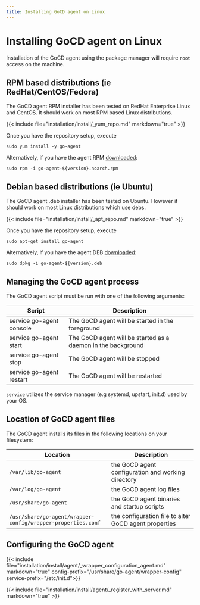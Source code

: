 ```yaml
---
title: Installing GoCD agent on Linux
---
```


# Installing GoCD agent on Linux

Installation of the GoCD agent using the package manager will require `root` access on the machine.

## RPM based distributions (ie RedHat/CentOS/Fedora)

The GoCD agent RPM installer has been tested on RedHat Enterprise Linux and CentOS. It should work on most RPM based Linux distributions.

{{< include file="installation/install/_yum_repo.md" markdown="true" >}}

Once you have the repository setup, execute

```shell
sudo yum install -y go-agent
```

Alternatively, if you have the agent RPM [downloaded](https://www.gocd.org/download):

```shell
sudo rpm -i go-agent-${version}.noarch.rpm
```

## Debian based distributions (ie Ubuntu)

The GoCD agent .deb installer has been tested on Ubuntu. However it should work on most Linux distributions which use debs.

{{< include file="installation/install/_apt_repo.md" markdown="true" >}}

Once you have the repository setup, execute

```shell
sudo apt-get install go-agent
```

Alternatively, if you have the agent DEB [downloaded](https://www.gocd.org/download):

```shell
sudo dpkg -i go-agent-${version}.deb
```

## Managing the GoCD agent process

The GoCD agent script must be run with one of the following arguments: 

| Script                                             | Description                                                              |
| -------------------------------------------------- | ------------------------------------------------------------------------ |
|  service go-agent console                          | The GoCD agent will be started in the foreground                         |
|  service go-agent start                            | The GoCD agent will be started as a daemon in the background             |
|  service go-agent stop                             | The GoCD agent will be stopped                                           |
|  service go-agent restart                          | The GoCD agent will be restarted                                         |

`service` utilizes the service manager (e.g systemd, upstart, init.d) used by your OS.

## Location of GoCD agent files

The GoCD agent installs its files in the following locations on your filesystem:

| Location                                             | Description                                           |
| ---------------------------------------------------- | ----------------------------------------------------- |
| `/var/lib/go-agent`                                 | the GoCD agent configuration and working directory    |
| `/var/log/go-agent`                                  | the GoCD agent log files                              |
| `/usr/share/go-agent`                                | the GoCD agent binaries and startup scripts           |
| `/usr/share/go-agent/wrapper-config/wrapper-properties.conf` | the configuration file to alter GoCD agent properties |

## Configuring the GoCD agent

{{< include file="installation/install/agent/_wrapper_configuration_agent.md" markdown="true" config-prefix="/usr/share/go-agent/wrapper-config" service-prefix="/etc/init.d">}}

{{< include file="installation/install/agent/_register_with_server.md" markdown="true" >}}
